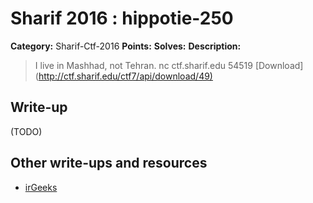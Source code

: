 # Sharif 2016 : hippotie-250

**Category:** Sharif-Ctf-2016
**Points:**
**Solves:**
**Description:**

> I live in Mashhad, not Tehran. nc ctf.sharif.edu 54519 [Download](<http://ctf.sharif.edu/ctf7/api/download/49)>


## Write-up

(TODO)

## Other write-ups and resources

* [irGeeks](https://github.com/irGeeks/ctf/tree/master/2016-SharifCTF7/hippotie)
